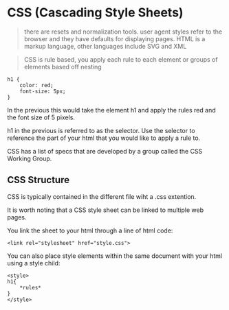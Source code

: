 # CSS (Cascading Style Sheets)

> there are resets and normalization tools.
> user agent styles refer to the browser and they have defaults for displaying pages.
> HTML is a markup language, other languages include SVG and XML

>CSS is rule based, you apply each rule to each element or groups of elements based off nesting

```
h1 {
    color: red;
    font-size: 5px;
}
```
In the previous this would take the element h1 and apply the rules red and the font size of 5 pixels. 

h1 in the previous is referred to as the selector. Use the selector to reference the part of your html that you would like to apply a rule to. 

CSS has a list of specs that are developed by a group called the CSS Working Group.

## CSS Structure

CSS is typically contained in the different file wiht a .css extention.

It is worth noting that a CSS style sheet can be linked to multiple web pages.

You link the sheet to your html through a line of html code:

```
<link rel="stylesheet" href="style.css">
```

You can also place style elements within the same document with your html using a style child:

```
<style>
h1{
    *rules*
}
</style>
```
